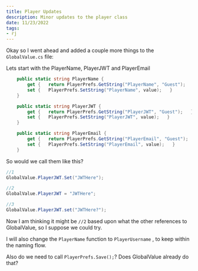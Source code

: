 ```yaml
---
title: Player Updates
description: Minor updates to the player class
date: 11/23/2022
tags:
- rj
---
```


Okay so I went ahead and added a couple more things to the `GlobalValue.cs` file:

Lets start with the PlayerName, PlayerJWT and PlayerEmail

```c#
    public static string PlayerName {
        get {   return PlayerPrefs.GetString("PlayerName", "Guest");   }
        set {   PlayerPrefs.SetString("PlayerName", value);   }
    }

    public static string PlayerJWT {
        get {   return PlayerPrefs.GetString("PlayerJWT", "Guest");   }
        set {   PlayerPrefs.SetString("PlayerJWT", value);   }
    }

    public static string PlayerEmail {
        get {   return PlayerPrefs.GetString("PlayerEmail", "Guest");   }
        set {   PlayerPrefs.SetString("PlayerEmail", value);   }
    }
```

So would we call them like this?

```c#
//1
GlobalValue.PlayerJWT.Set("JWTHere");

//2
GlobalValue.PlayerJWT = "JWTHere";

//3
GlobalValue.PlayerJWT.set("JWTHere?");

```

Now I am thinking it might be `//2` based upon what the other references to GlobalValue, so I suppose we could try.

I will also change the `PlayerName` function to `PlayerUsername` , to keep within the naming flow.

Also do we need to call `PlayerPrefs.Save();`? Does GlobalValue already do that?